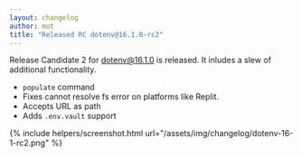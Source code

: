 ```yaml
---
layout: changelog
author: mot
title: "Released RC dotenv@16.1.0-rc2"
---
```


Release Candidate 2 for dotenv@16.1.0 is released. It inludes a slew of additional functionality.

* `populate` command
* Fixes cannot resolve fs error on platforms like Replit.
* Accepts URL as path
* Adds `.env.vault` support

{% include helpers/screenshot.html url="/assets/img/changelog/dotenv-16-1-rc2.png" %}
